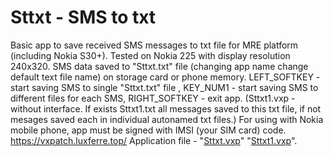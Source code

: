 # Sttxt - SMS to txt
Basic app to save received SMS messages to txt file for MRE platform (including Nokia S30+). Tested on Nokia 225 with display resolution 240x320. SMS data saved to "Sttxt.txt" file (changing app name change default text file name) on storage card or phone memory. LEFT_SOFTKEY - start saving SMS to single "Sttxt.txt" file , KEY_NUM1 - start saving SMS to different files for each SMS, RIGHT_SOFTKEY - exit app. (Sttxt1.vxp - without interface. If exists Sttxt1.txt all messages saved to this txt file, if not mesages saved each in individual autonamed txt files.) For using with Nokia mobile phone, app must be signed with IMSI (your SIM card) code. https://vxpatch.luxferre.top/ 
Application file - "[Sttxt.vxp](https://github.com/RDZDX/sttxt/blob/main/Sttxt.vxp?raw=true)" "[Sttxt1.vxp](https://github.com/RDZDX/sttxt/blob/main/Sttxt1.vxp?raw=true)".
